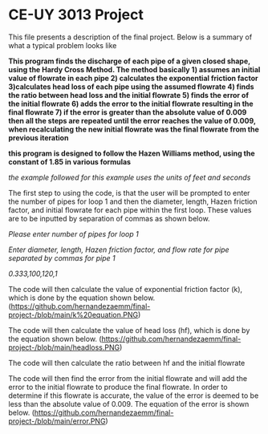 # CE-UY 3013 Project

This file presents a description of the final project. Below is a summary of what a typical problem looks like

**This program finds the discharge of each pipe of a given closed shape, using the Hardy Cross Method. The method basically 1) assumes an initial value of flowrate in each pipe 2) calculates the exponential friction factor 3)calculates head loss of each pipe using the assumed flowrate 4) finds the ratio between head loss and the initial flowrate 5) finds the error of the initial flowrate 6) adds the error to the initial flowrate resulting in the final flowrate 7) if the error is greater than the absolute value of 0.009 then all the steps are repeated until the error reaches the value of 0.009, when recalculating the new initial flowrate was the final flowrate from the previous iteration**

**this program is designed to follow the Hazen Williams method, using the constant of 1.85 in various formulas**

*the example followed for this example uses the units of feet and seconds*

The first step to using the code, is that the user will be prompted to enter the number of pipes for loop 1 and then the diameter, length, Hazen friction factor, and initial flowrate for each pipe within the first loop. These values are to be inputted by separation of commas as shown below.

*Please enter number of pipes for loop 1*

*Enter diameter, length, Hazen friction factor, and flow rate for pipe separated by commas for pipe 1*

*0.333,100,120,1*

The code will then calculate the value of exponential friction factor (k), which is done by the equation shown below.
(https://github.com/hernandezaemm/final-project-/blob/main/k%20equation.PNG)

The code will then calculate the value of head loss (hf), which is done by the equation shown below.
(https://github.com/hernandezaemm/final-project-/blob/main/headloss.PNG)

The code will then calculate the ratio between hf and the initial flowrate

The code will then find the error from the initial flowrate and will add the error to the initial flowrate to produce the final flowrate. In order to determine if this flowrate is accurate, the value of the error is deemed to be less than the absolute value of 0.009. The equation of the error is shown below. 
(https://github.com/hernandezaemm/final-project-/blob/main/error.PNG)


